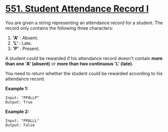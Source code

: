 # [551. Student Attendance Record I](https://leetcode.com/problems/student-attendance-record-i/description)

You are given a string representing an attendance record for a student. The record only contains the following three characters:

1. **'A'** : Absent.
2. **'L'** : Late.
3. **'P'** : Present.

A student could be rewarded if his attendance record doesn't contain **more than one 'A' (absent)** or **more than two continuous 'L' (late)**.

You need to return whether the student could be rewarded according to his attendance record.

**Example 1:**

    Input: "PPALLP"
    Output: True

**Example 2:**

    Input: "PPALLL"
    Output: False
